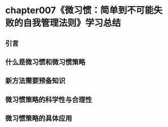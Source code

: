 # chapter007《微习惯：简单到不可能失败的自我管理法则》学习总结

## 引言

## 什么是微习惯和微习惯策略


## 新方法需要预备知识


## 微习惯策略的科学性与合理性


## 微习惯策略的具体应用

